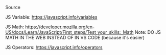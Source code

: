 Source

JS Variable: https://javascript.info/variables

JS Math: https://developer.mozilla.org/en-US/docs/Learn/JavaScript/First_steps/Test_your_skills:_Math
Note: DO JS MATH IN THE WEB INSTEAD OF IN VS CODE (because it's easier)

JS Operators: https://javascript.info/operators